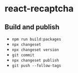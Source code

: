 # react-recaptcha

## Build and publish

- `npm run build:packages`
- `npx changeset`
- `npx changeset version`
- `git commit`
- `npx changeset publish`
- `git push --follow-tags`
